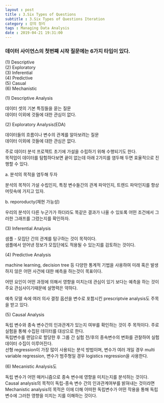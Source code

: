 ```yaml
---
layout : post
title : 3.Six Types of Questions
subtitle : 3.Six Types of Questions Iteration
category : 강의 정리
tags : Managing Data Analysis
date : 2019-04-21 19:31:00
---
```



### 데이터 사이언스의 첫번째 시작 질문에는 6가지 타입이 있다.

(1) Descriptive  
(2) Exploratory  
(3) Inferential  
(4) Predictive  
(5) Casual  
(6) Mechanistic  


 (1) Descriptive Analysis

 데이터 셋의 기본 특징들을 묻는 질문  
 데이터 이외에 것들에 대한 관심이 없다.    

 (2) Exploratory Analysis(EDA)

데이터들의 흐름이나 변수의 관계를 알아보려는 질문  
데이터 이외에 것들에 대한 관심은 없다.  

주로 데이터 분석 프로젝트 초기에 가설을 수립하기 위해 수행되기도 한다.  
목적업이 데이터를 탐험하다보면 끝이 없는데 아래 2가지를 염두해 두면 효율적으로 진행할 수 있다.  

a. 분석의 목적을 염두해 두자

분석의 목적이 가설 수립인지, 특정 변수들간의 관계 파악인지, 트렌드 파악인지를 항상 머릿속에 가지고 있자.  

b. reporoducty(재현 가능성)

우리의 분석이 다른 누군가가 하더라도 똑같은 결과가 나올 수 있또록 어떤 조건에서 그러한 그래프를 그렸는지를 확인하자.  

 (3) Inferential Analysis

 샘플 - 모집단 간의 관계를 탐구하는 것이 목적이다.  
 샘플에서 얻어낸 정보가 모집단에도 적용될 수 있는지를 검토하는 것이다.  

 (4) Predictive Analysis

 machine learning, decision tree 등 다양한 통계적 기법을 사용하여 미래 혹은 발생하지 않은 어떤 사건에 대한 예측을 하는것이 목표이다.  

 어떤 요인이 어떤 과정에 의해서 영향을 미치는데 관심이 있기 보다는 예측을 하는 것이 주요 관심사이기때문에 설명력은 약하다.  

 예측 모델 속에 여러 의사 결정 옵션을 변수로 포함시킨 prescriptvie analysis도 주목을 받고 있다.  

(5) Causal Analysis

독립 변수와 종속 변수간의 인과관계가 있는지 여부를 확인하는 것이 주 목적이다.
주로 실험을 통해 수집된 데이터를 대상으로 한다.  
독립변수를 랜덤으로 할당한 후 그룹 간 실험 전/후의 종속변수의 변화를 관찰하여 실험데이터 수집이 이루어진다.  
선형 regression이 가장 많이 사용되는 분석 방법이며, 변수가 여러 개일 경우 multi variable regression, 변수가 범주형일 경우 logistics regression을 사용한다.  

(6) Mecanistic Analysis도

독립 변수가 어떤 매커니즘으로 종속 변수에 영향을 미치는지를 분석하는 것이다.  
Causal analysis의 목적이 독립-종속 변수  간의 인과관계여부를 밝혀내는 것이라면 Mechanistic analysis의 목적은 이에 더해 어떠한 독립변수가 어떤 작용을 통해 독립 변수에 그러한 영향을 미치는 지를 이해하는 것이다.
